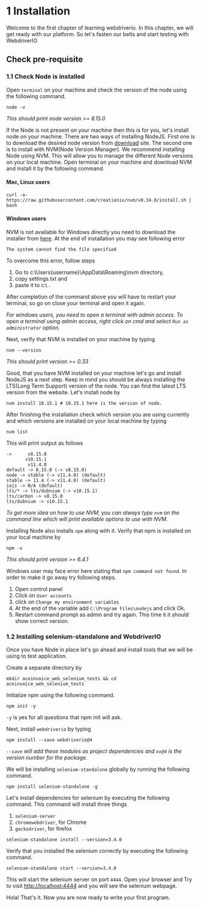 

# 1 Installation

Welcome to the first chapter of learning webdriverio. In this chapter, we will get ready with our
platform. So let's fasten our belts and start testing with WebdriverIO

## Check pre-requisite

### 1.1 Check Node is installed

Open `terminal` on your machine and check the version of the node using the following command.

```
node -v
```

_This should print node version >= 8.15.0_

If the Node is not present on your machine then this is for you, let's install node on your machine.
There are two ways of installing NodeJS.
First one is to download the desired node version from [download](https://nodejs.org/en/download) site.
The second one is to install with NVM(Node Version Manager). We recommend installing Node using NVM. This will
allow you to manage the different Node versions on your local machine. Open terminal on your machine and download
NVM and install it by the following command.

#### Mac, Linux users

```
curl -o- https://raw.githubusercontent.com/creationix/nvm/v0.34.0/install.sh | bash
```

#### Windows users

NVM is not available for Windows directly you need to download the installer from [here](https://github.com/coreybutler/nvm-windows/releases).
At the end of installation you may see following error

```
The system cannot find the file specified
```

To overcome this error, follow steps

1. Go to c:\Users\{username}\AppData\Roaming\nvm directory,
2. copy settings.txt and
3. paste it to c:\ .


After completion of the command above you will have to restart your terminal, so go on close your terminal and open it again.

_For windows users, you need to open a terminal with admin access. To open a terminal using admin access, right click on cmd and select `Run as administrator` option._

Next, verify that NVM is installed on your machine by typing

```
nvm --version
```

_This should print version >= 0.33_

Good, that you have NVM installed on your machine let's go and install NodeJS as a next step. Keep in mind you should be
always installing the LTS(Long Term Support) version of the node. You can find the latest LTS version from the website. Let's install node by

```
nvm install 10.15.1 # 10.15.1 here is the version of node.
```

After finishing the installation check which version you are using currently and which versions are installed on your local machine by typing

```
nvm list
```

This will print output as follows

```
->      v8.15.0
       v10.15.1
        v11.4.0
default -> 8.15.0 (-> v8.15.0)
node -> stable (-> v11.4.0) (default)
stable -> 11.4 (-> v11.4.0) (default)
iojs -> N/A (default)
lts/* -> lts/dubnium (-> v10.15.1)
lts/carbon -> v8.15.0
lts/dubnium -> v10.15.1
```

_To get more idea on how to use NVM, you can always type `nvm` on the command line which will print available options to use with NVM._

Installing Node also installs `npm` along with it. Verify that npm is installed on your local machine by

```
npm -v
```
_This should print version >= 6.4.1_

Windows user may face error here stating that `npm command not found`. In order to make it go away try following steps.

1. Open control panel
2. Click on `User accounts`
3. click on `Change my environment variables`
4. At the end of the variable add `C:\Program Files\nodejs` and click Ok.
5. Restart command prompt as admin and try again. This time it it should show correct version.

### 1.2 Installing selenium-standalone and WebdriverIO

Once you have Node in place let's go ahead and install tools that we will be using to test application.

Create a separate directory by

```
mkdir aceinvoice_web_selenium_tests && cd aceinvoice_web_selenium_tests
```

Initialize npm using the following command.

```
npm init -y
```

`-y` is yes for all questions that npm init will ask.


Next, install `webdriverio` by typing

```
npm install --save webdriverio@4
```

_`--save` will add these modules as project dependencies and `xx@4` is the version number for the package._

We will be installing `selenium-standalone` globally by running the following command.

```
npm install selenium-standalone -g
```

Let's install dependencies for selenium by executing the following command.
This command will install three things
1. `selenium-server`
2. `chromewebdriver`, for Chrome
3. `geckodriver`, for firefox

```
selenium-standalone install --version=3.4.0
```


Verify that you installed the selenium correctly by executing the following command.

```
selenium-standalone start --version=3.4.0
```

This will start the selenium server on port `4444`.
Open your browser and Try to visit [http://localhost:4444](http://localhost:4444)
and you will see the selenium webpage.

Hola! That's it. Now you are now ready to write your first program.

